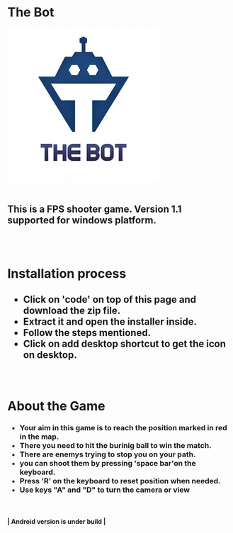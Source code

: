# The Bot

<img src="Assets/logo.jpg" >
<br>
<br>

<h2> <b> This is a FPS shooter game. Version 1.1 supported for windows platform.
  </h2> </b>
 <br>
 <br>
 
# Installation process

<h2>
  <ul>
    <li> Click on 'code' on top of this page and download the zip file.</li>
    <li> Extract it and open the installer inside.</li>
    <li> Follow the steps mentioned. </li>
    <li> Click on add desktop shortcut to get the icon on desktop.</li>
  </ul>
 <br>
  </h2>

# About the Game

  <h3><ul> 
    <li>Your aim in this game is to reach the position marked in red in the map.</li>
  <li> There you need to <b>hit the burinig ball</b> to win the match.</li>
    <li> There are enemys trying to stop you on your path.</li>
  <li> you can shoot them by pressing <b>'space bar'</b>on the keyboard.</li>
    <li> Press 'R' on the keyboard to reset position when needed.</li>
  <li> Use keys "A" and "D" to turn the camera or view </li>
    </ul>
    
  </h3>
  <br>
  
  <b><h4>| Android version is under build |</h4> </b>
  
